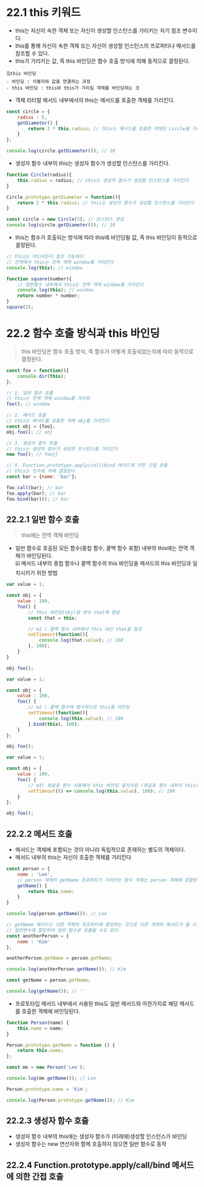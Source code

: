# 22.1 this 키워드
+ this는 자신이 속한 객체 또는 자신이 생성할 인스턴스를 가리키는 자기 참조 변수이다.
+ this를 통해 자신이 속한 객체 또는 자신이 생성할 인스턴스의 프로퍼티나 메서드를 참조할 수 있다.
+ this가 가리키는 값, 즉 this 바인딩은 함수 호출 방식에 의해 동적으로 결정된다.
```
🗒️this 바인딩
- 바인딩 : 식별자와 값을 연결하는 과정
- this 바인딩 : this와 this가 가리킬 객체를 바인딩하는 것
```
+ 객체 리터럴 메서드 내부에서의 this는 메서드를 호출한 객체를 가리킨다.
```js
const circle = {
    radius : 5,
    getDiameter() {
        return 2 * this.radius; // this는 메서드를 호출한 객체인 circle을 가리킴
    }
};

console.log(circle.getDiameter()); // 10
```
+ 생성자 함수 내부의 this는 생성자 함수가 생성할 인스턴스를 가리킨다. 
```js
function Circle(radius){
    this.radius = radius; // this는 생성자 함수가 생성할 인스턴스를 가리킨다
}

Circle.prototype.getDiameter = function(){
    return 2 * this.radius; // this는 생성자 함수가 생성할 인스턴스를 가리킨다
}

const circle = new Circle(5); // 인스턴스 생성
console.log(circle.getDiameter()); // 10
```
+ this는 함수가 호출되는 방식에 따라 this에 바인딩될 값, 즉 this 바인딩이 동적으로 결정된다.
```js
// this는 어디서든지 참조 가능하다
// 전역에서 this는 전역 객체 window를 가리킨다
console.log(this); // window

function square(number){
    // 일반함수 내부에서 this는 전역 객체 window를 가리킨다
    console.log(this); // window
    return number * number;
}
square(2); 
```
# 22.2 함수 호출 방식과 this 바인딩
> this 바인딩은 함수 호출 방식, 즉 함수가 어떻게 호출되었는지에 따라 동적으로 결정된다.
```js
const foo = function(){
    console.dir(this); 
};

// 1. 일반 함수 호출
// this는 전역 객체 window를 가리킴
foo(); // window

// 2. 메서드 호출
// this는 메서드를 호출한 객체 obj를 가리킨다
const obj = {foo};
obj.foo(); // obj

// 3. 생성자 함수 호출
// this는 생성자 함수가 생성한 인스턴스를 가리킨다
new foo(); // foo{}

// 4. Function.prototype.apply/call/bind 메서드에 의한 간접 호출
// this는 인수에 의해 결정된다
const bar = {name: 'bar'};

foo.call(bar); // bar
foo.apply(bar); // bar
foo.bind(bar)(); // bar
```
## 22.2.1 일반 함수 호출
> this에는 전역 객체 바인딩
+ 일반 함수로 호출된 모든 함수(중첩 함수, 콜백 함수 포함) 내부의 this에는 전역 객체가 바인딩된다.<br/>
☑️ 메서드 내부의 중첩 함수나 콜백 함수의 this 바인딩을 메서드의 this 바인딩과 일치시키기 위한 방법
```js
var value = 1;

const obj = {
    value : 100,
    foo() {
        // this 바인딩(obj)을 변수 that에 할당
        const that = this;

        // m1 ) 콜백 함수 내부에서 this 대신 that을 참조
        setTimeout(function(){
            console.log(that.value); // 100
        }, 100);
    }
}

obj.foo();
```
```js
var value = 1;

const obj = {
    value : 100,
    foo() {
        // m2 ) 콜백 함수에 명시적으로 this를 바인딩
        setTimeout(function(){
            console.log(this.value); // 100
        }.bind(this), 100);
    }
};

obj.foo();
```
```js
var value = 1;

const obj = {
    value : 100,
    foo() {
        // m3) 화살표 함수 사용해서 this 바인딩 일치시킴 (화살표 함수 내부의 this는 상위 스코프의 this를 가리킨다)
        setTimeout(() => console.log(this.value), 100); // 100
    }
};

obj.foo();
```
## 22.2.2 메서드 호출
+ 메서드는 객체에 포함되는 것이 아니라 독립적으로 존재하는 별도의 객체이다.
+ 메서드 내부의 this는 자신이 호출한 객체를 가리킨다
```js
const person = {
    name : 'Lee',
    // person 객체의 getName 프로퍼티가 가리키는 함수 객체는 person 객체에 포함된 것이 아니라 독립적으로 존재하는 별도의 객체
    getName() { 
        return this.name;
    }
}

console.log(person.getName()); // Lee

// getName 메서드는 다른 객체의 프로퍼티에 할당하는 것으로 다른 객체의 메서드가 될 수도 있고 
// 일반변수에 할당하여 일반 함수로 호출될 수도 있다 
const anotherPerson = {
    name : 'Kim'
};

anotherPerson.getName = person.getName;

console.log(anotherPerson.getName()); // Kim

const getName = person.getName;

console.log(getName()); // ''
```
+ 프로토타입 메서드 내부에서 사용된 this도 일반 메서드와 마찬가지로 해당 메서드를 호출한 객체에 바인딩된다. 
```js
function Person(name) {
    this.name = name;
}

Person.prototype.getName = function () {
    return this.name;
};

const me = new Person('Lee');

console.log(me.getName()); // Lee

Person.prototype.name = 'Kim';

console.log(Person.prototype.getName()); // Kim
```
## 22.2.3 생성자 함수 호출
+ 생성자 함수 내부의 this에는 생성자 함수가 (미래에)생성할 인스턴스가 바인딩
+ 생성자 함수는 new 연산자와 함께 호출하지 않으면 일반 함수로 동작
## 22.2.4 Function.prototype.apply/call/bind 메서드에 의한 간접 호출

